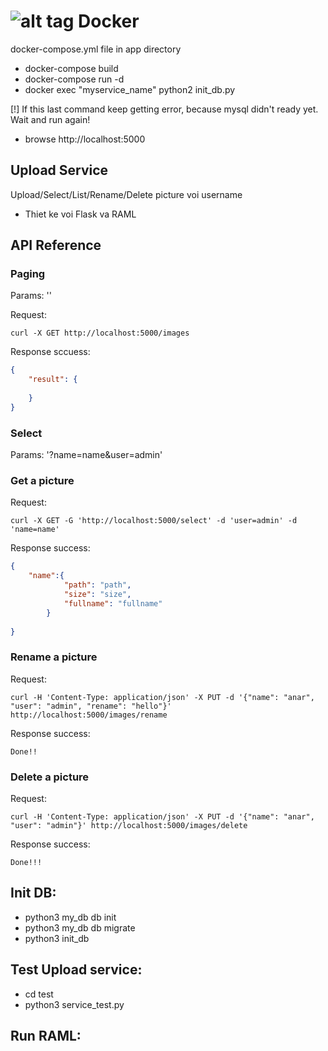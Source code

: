 ![alt tag](https://travis-ci.org/mr2uang/training_hard.svg?branch=master)
Docker
======

docker-compose.yml file in app directory
- docker-compose build
- docker-compose run -d
- docker exec "myservice_name" python2 init_db.py

[!] If this last command keep getting error, because mysql didn't ready yet. Wait and run again!

- browse http://localhost:5000

Upload Service
--------------
Upload/Select/List/Rename/Delete picture voi username

- Thiet ke voi Flask va RAML

API Reference
-------------
### Paging
Params: ''

Request:
```
curl -X GET http://localhost:5000/images
```

Response sccuess:
```json
{
	"result": {
		
	}
}

```

### Select
Params: '?name=name&user=admin'

### Get a picture

Request:
```
curl -X GET -G 'http://localhost:5000/select' -d 'user=admin' -d 'name=name'
```

Response success:
```json
{
	"name":{
			"path": "path",
			"size": "size",
			"fullname": "fullname"
		}
	
}
```

### Rename a picture

Request:
```
curl -H 'Content-Type: application/json' -X PUT -d '{"name": "anar", "user": "admin", "rename": "hello"}' http://localhost:5000/images/rename
```

Response success:
```
Done!!
```

### Delete a picture

Request:
```
curl -H 'Content-Type: application/json' -X PUT -d '{"name": "anar", "user": "admin"}' http://localhost:5000/images/delete
```

Response success:
```
Done!!!
```

Init DB:
--------

- python3 my_db db init
- python3 my_db db migrate
- python3 init_db

Test Upload service:
--------------------

- cd test
- python3 service_test.py

Run RAML:
---------


